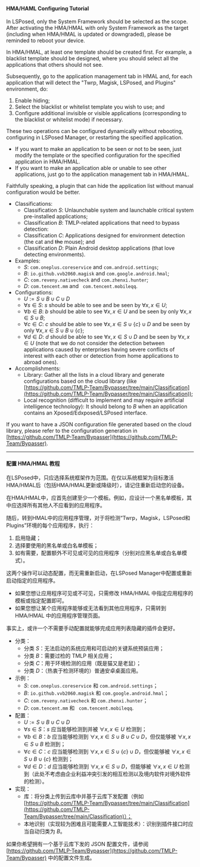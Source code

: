 #### HMA/HAML Configuring Tutorial

In LSPosed, only the System Framework should be selected as the scope. After activating the HMA/HMAL with only System Framework as the target (including when HMA/HMAL is updated or downgraded), please be reminded to reboot your device. 

In HMA/HMAL, at least one template should be created first. For example, a blacklist template should be designed, where you should select all the applications that others should not see. 

Subsequently, go to the application management tab in HMAL and, for each application that will detect the "Twrp, Magisk, LSPosed, and Plugins" environment, do: 

1) Enable hiding; 
2) Select the blacklist or whitelist template you wish to use; and
3) Configure additional invisible or visible applications (corresponding to the blacklist or whitelist mode) if necessary. 

These two operations can be configured dynamically without rebooting, configuring in LSPosed Manager, or restarting the specified application. 

- If you want to make an application to be seen or not to be seen, just modify the template or the specified configuration for the specified application in HMA/HMAL. 
- If you want to make an application able or unable to see other applications, just go to the application management tab in HMA/HMAL. 

Faithfully speaking, a plugin that can hide the application list without manual configuration would be better. 

- Classifications: 
  - Classification $S$: Unlaunchable system and launchable critical system pre-installed applications; 
  - Classification $B$: TMLP-related applications that need to bypass detection: 
  - Classification $C$: Applications designed for environment detection (the cat and ~~the~~ mouse); and
  - Classification $D$: Plain Android desktop applications (that love detecting environments). 
- Examples: 
  - $S$: ``com.oneplus.coreservice`` and ``com.android.settings``; 
  - $B$: ``io.github.vvb2060.magisk`` and ``com.google.android.hmal``; 
  - $C$: ``com.reveny.nativecheck`` and ``com.zhenxi.hunter``; 
  - $D$: ``com.tencent.mm`` and `` com.tencent.mobileqq``. 
- Configurations: 
  - $U := S \cup B \cup C \cup D$
  - $\forall s \in S$: $s$ should be able to see and be seen by $\forall x, x \in U$; 
  - $\forall b \in B$: $b$ should be able to see $\forall x, x \in U$ and be seen by only $\forall x, x \in S \cup B$; 
  - $\forall c \in C$: $c$ should be able to see $\forall x, x \in S \cup \lbrace c\rbrace \cup D$ and be seen by only $\forall x, x \in S \cup B \cup \lbrace c\rbrace$; 
  - $\forall d \in D$: $d$ should be able to see $\forall x, x \in S \cup D$ and be seen by $\forall x, x \in U$ (note that we do not consider the detection between applications caused by enterprises having severe conflicts of interest with each other or detection from home applications to abroad ones). 
- Accomplishments: 
  - Library: Gather all the lists in a cloud library and generate configurations based on the cloud library (like [https://github.com/TMLP-Team/Bypasser/tree/main/Classification](https://github.com/TMLP-Team/Bypasser/tree/main/Classification)); 
  - Local recognition (difficult to implement and may require artificial intelligence technology): It should belong to $B$ when an application contains an Xposed/Edxposed/LSPosed interface. 

If you want to have a JSON configuration file generated based on the cloud library, please refer to the configuration generation in [https://github.com/TMLP-Team/Bypasser](https://github.com/TMLP-Team/Bypasser). 

---

#### 配置 HMA/HMAL 教程

在LSPosed中，只应选择系统框架作为范围。在仅以系统框架为目标激活HMA/HMAL后（包括HMA/HMAL更新或降级时），请记住重新启动您的设备。

在HMA/HMAL中，应首先创建至少一个模板。例如，应设计一个黑名单模板，其中应选择所有其他人不应看到的应用程序。

随后，转到HMAL中的应用程序管理，对于将检测“Twrp，Magisk，LSPosed和Plugins”环境的每个应用程序，执行：

1) 启用隐藏；
2) 选择要使用的黑名单或白名单模板；
3) 如有需要，配置额外不可见或可见的应用程序（分别对应黑名单或白名单模式）。

这两个操作可以动态配置，而无需重新启动，在LSPosed Manager中配置或重新启动指定的应用程序。

- 如果您想让应用程序可见或不可见，只需修改 HMA/HMAL 中指定应用程序的模板或指定配置即可。
- 如果您想让某个应用程序能够或无法看到其他应用程序，只需转到 HMA/HMAL 中的应用程序管理页面。

事实上，或许一个不需要手动配置就能够完成应用列表隐藏的插件会更好。

- 分类：
  - 分类 $S$：无法启动的系统应用和可启动的关键系统预装应用；
  - 分类 $B$：需要过检的 TMLP 相关应用；
  - 分类 $C$：用于环境检测的应用（既是猫又是老鼠）；
  - 分类 $D$：（热衷于检测环境的）普通安卓桌面应用。
- 示例：
  - $S$: ``com.oneplus.coreservice`` 和 ``com.android.settings``；
  - $B$: ``io.github.vvb2060.magisk`` 和 ``com.google.android.hmal``；
  - $C$: ``com.reveny.nativecheck`` 和 ``com.zhenxi.hunter``；
  - $D$: ``com.tencent.mm`` 和 `` com.tencent.mobileqq``. 
- 配置：
  - $U := S \cup B \cup C \cup D$
  - $\forall s \in S$：$s$ 应当能够检测到并被 $\forall x, x \in U$ 检测到；
  - $\forall b \in B$：$b$ 应当能够检测到 $\forall x, x \in S \cup B \cup C \cup D$，但仅能够被 $\forall x, x \in S \cup B$ 检测到；
  - $\forall c \in C$：$c$ 应当能够检测到 $\forall x, x \in S \cup \lbrace c\rbrace \cup D$，但仅能够被 $\forall x, x \in S \cup B \cup \lbrace c\rbrace$ 检测到；
  - $\forall d \in D$：$d$ 应当能够检测到 $\forall x, x \in S \cup D$，但能够被 $\forall x, x \in U$ 检测到（此处不考虑由企业利益冲突引发的相互检测以及境内软件对境外软件的检测）。
- 实现：
  - 库：将分类上传到云库中并基于云库下发配置（例如 [https://github.com/TMLP-Team/Bypasser/tree/main/Classification](https://github.com/TMLP-Team/Bypasser/tree/main/Classification)）；
  - 本地识别（实现较为困难且可能需要人工智能技术）：识别到插件接口时应当自动归类为 $B$。

如果你希望拥有一个基于云库下发的 JSON 配置文件，请参阅 [https://github.com/TMLP-Team/Bypasser](https://github.com/TMLP-Team/Bypasser) 中的配置文件生成。
